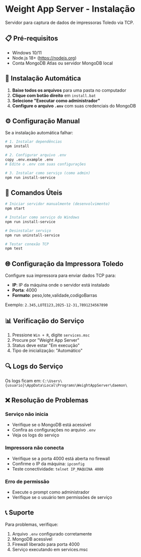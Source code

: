 # Weight App Server - Instalação

Servidor para captura de dados de impressoras Toledo via TCP.

## 📋 Pré-requisitos

- Windows 10/11
- Node.js 18+ (https://nodejs.org)
- Conta MongoDB Atlas ou servidor MongoDB local

## 🚀 Instalação Automática

1. **Baixe todos os arquivos** para uma pasta no computador
2. **Clique com botão direito** em `install.bat`
3. **Selecione "Executar como administrador"**
4. **Configure o arquivo `.env`** com suas credenciais do MongoDB

## ⚙️ Configuração Manual

Se a instalação automática falhar:

```bash
# 1. Instalar dependências
npm install

# 2. Configurar arquivo .env
copy .env.example .env
# Edite o .env com suas configurações

# 3. Instalar como serviço (como admin)
npm run install-service
```

## 🔧 Comandos Úteis

```bash
# Iniciar servidor manualmente (desenvolvimento)
npm start

# Instalar como serviço do Windows
npm run install-service

# Desinstalar serviço
npm run uninstall-service

# Testar conexão TCP
npm test
```

## 🌐 Configuração da Impressora Toledo

Configure sua impressora para enviar dados TCP para:
- **IP**: IP da máquina onde o servidor está instalado
- **Porta**: 4000
- **Formato**: peso,lote,validade,codigoBarras

Exemplo: `2.345,LOTE123,2025-12-31,7891234567890`

## 📊 Verificação do Serviço

1. Pressione `Win + R`, digite `services.msc`
2. Procure por "Weight App Server"
3. Status deve estar "Em execução"
4. Tipo de inicialização: "Automático"

## 🔍 Logs do Serviço

Os logs ficam em:
`C:\Users\{usuario}\AppData\Local\Programs\WeightAppServer\daemon\`

## ❌ Resolução de Problemas

### Serviço não inicia
- Verifique se o MongoDB está acessível
- Confira as configurações no arquivo `.env`
- Veja os logs do serviço

### Impressora não conecta
- Verifique se a porta 4000 está aberta no firewall
- Confirme o IP da máquina: `ipconfig`
- Teste conectividade: `telnet IP_MAQUINA 4000`

### Erro de permissão
- Execute o prompt como administrador
- Verifique se o usuário tem permissões de serviço

## 📞 Suporte

Para problemas, verifique:
1. Arquivo `.env` configurado corretamente
2. MongoDB acessível
3. Firewall liberado para porta 4000
4. Serviço executando em services.msc
